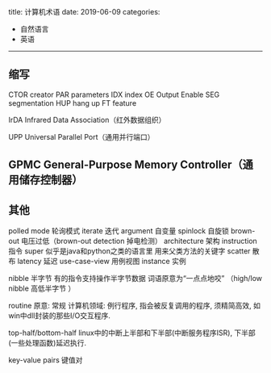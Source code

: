 title: 计算机术语
date: 2019-06-09
categories:
- 自然语言
- 英语




---



## 缩写

CTOR    creator
PAR     parameters
IDX     index
OE      Output Enable
SEG     segmentation
HUP     hang up
FT      feature



IrDA    Infrared Data Association（红外数据组织）

UPP     Universal Parallel Port（通用并行端口）

## GPMC    General-Purpose Memory Controller（通用储存控制器）

## 其他



polled mode     轮询模式
iterate         迭代
argument        自变量
spinlock        自旋锁
brown-out       电压过低（brown-out detection 掉电检测）
architecture    架构
instruction     指令
super           似乎是java和python之类的语言里 用来父类方法的关键字
scatter         散布
latency         延迟
use-case-view   用例视图
instance        实例

nibble
半字节 有的指令支持操作半字节数据
词语原意为“一点点地咬”
（high/low nibble 高低半字节 ）

routine
原意: 常规
计算机领域: 例行程序, 指会被反复调用的程序, 须精简高效, 如win中dll封装的那些I/O交互程序.

top-half/bottom-half
linux中的中断上半部和下半部(中断服务程序ISR), 下半部(一些处理函数)延迟执行.

key-value pairs
键值对


